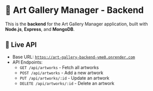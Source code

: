 # 🎨 Art Gallery Manager - Backend

This is the **backend** for the Art Gallery Manager application, built with **Node.js**, **Express**, and **MongoDB**.

## 🚀 Live API

- Base URL: [`https://art-gallery-backend-yme0.onrender.com`](https://art-gallery-backend-yme0.onrender.com)
- API Endpoints:
  - `GET /api/artworks` - Fetch all artworks
  - `POST /api/artworks` - Add a new artwork
  - `PUT /api/artworks/:id` - Update an artwork
  - `DELETE /api/artworks/:id` - Delete an artwork
